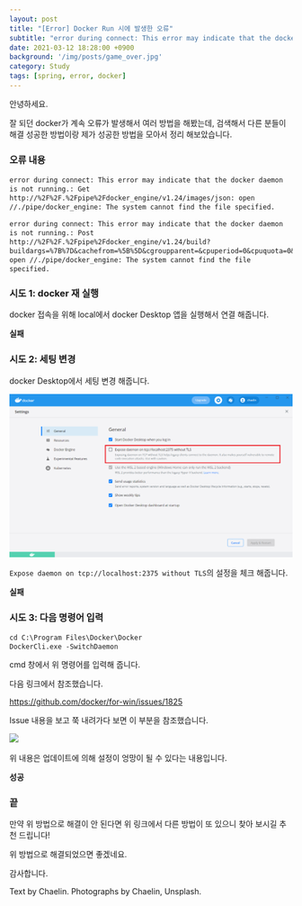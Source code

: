 ```yaml
---
layout: post
title: "[Error] Docker Run 시에 발생한 오류"
subtitle: "error during connect: This error may indicate that the docker daemon is not running.: Get http://%2F%2F.%2Fpipe%2Fdocker_engine/v1.24/images/json: open //./pipe/docker_engine: The system cannot find the file specified."
date: 2021-03-12 18:28:00 +0900
background: '/img/posts/game_over.jpg'
category: Study
tags: [spring, error, docker]
---
```

안녕하세요.

잘 되던 docker가 계속 오류가 발생해서 여러 방법을 해봤는데, 검색해서 다른 분들이 해결 성공한 방법이랑 제가 성공한 방법을 모아서 정리 해보았습니다.

### 오류 내용
```
error during connect: This error may indicate that the docker daemon is not running.: Get http://%2F%2F.%2Fpipe%2Fdocker_engine/v1.24/images/json: open //./pipe/docker_engine: The system cannot find the file specified.
```

```
error during connect: This error may indicate that the docker daemon is not running.: Post http://%2F%2F.%2Fpipe%2Fdocker_engine/v1.24/build?buildargs=%7B%7D&cachefrom=%5B%5D&cgroupparent=&cpuperiod=0&cpuquota=0&cpusetcpus=&cpusetmems=&cpushares=0&dockerfile=Dockerfile&labels=%7B%7D&memory=0&memswap=0&networkmode=default&rm=1&shmsize=0&t=restful_springboot&target=&ulimits=null&version=1: open //./pipe/docker_engine: The system cannot find the file specified.
```

### 시도 1: docker 재 실행
docker 접속을 위해 local에서 docker Desktop 앱을 실행해서 연결 해줍니다.

**실패**

### 시도 2: 세팅 변경
docker Desktop에서 세팅 변경 해줍니다.

<img class="img-fluid" src="/img/posts/inPost/doker-error-01.png">

```Expose daemon on tcp://localhost:2375 without TLS```의 설정을 체크 해줍니다.

**실패**

### 시도 3: 다음 명령어 입력
```
cd C:\Program Files\Docker\Docker
DockerCli.exe -SwitchDaemon
```

cmd 창에서 위 명령어를 입력해 줍니다.

다음 링크에서 참조했습니다.

<a href="https://github.com/docker/for-win/issues/1825">https://github.com/docker/for-win/issues/1825</a>

Issue 내용을 보고 쭉 내려가다 보면 이 부분을 참조했습니다.

<img class="img-fluid" src="/img/posts/inPost/doker-error-02.png">

위 내용은 업데이트에 의해 설정이 엉망이 될 수 있다는 내용입니다. 

**성공**

### 끝
만약 위 방법으로 해결이 안 된다면 위 링크에서 다른 방법이 또 있으니 찾아 보시길 추천 드립니다! 

위 방법으로 해결되었으면 좋겠네요.

감사합니다.

<p class = "placeholder">Text by Chaelin. Photographs by Chaelin, Unsplash.</p>